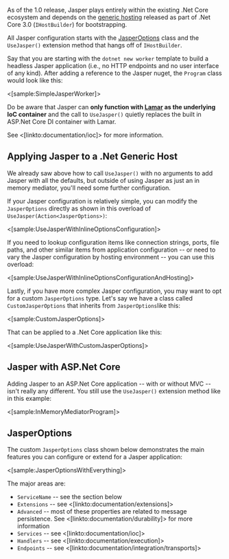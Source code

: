 <!--title:Bootstrapping & Configuration-->

As of the 1.0 release, Jasper plays entirely within the existing .Net Core ecosystem and depends on the [generic hosting](https://docs.microsoft.com/en-us/aspnet/core/fundamentals/host/generic-host?view=aspnetcore-3.1) released as part of .Net Core 3.0 (`IHostBuilder`) for bootstrapping.

All Jasper configuration starts with the [JasperOptions](https://github.com/JasperFx/jasper/blob/master/src/Jasper/JasperOptions.cs) class and the `UseJasper()` extension method that hangs off of `IHostBuilder`.

Say that you are starting with the `dotnet new worker` template to build a headless Jasper 
application (i.e., no HTTP endpoints and no user interface of any kind). After adding a reference to the Jasper nuget,
the `Program` class would look like this:

<[sample:SimpleJasperWorker]>

Do be aware that Jasper can **only function with [Lamar](https://jasperfx.github.io/lamar) as the underlying IoC container** and 
the call to `UseJasper()` quietly replaces the built in ASP.Net Core DI container with Lamar. 

See <[linkto:documentation/ioc]> for more information.


## Applying Jasper to a .Net Generic Host

We already saw above how to call `UseJasper()` with no arguments to add Jasper with all the defaults, but outside of using Jasper as just an in memory mediator, you'll need some further configuration.

If your Jasper configuration is relatively simple, you can modify the `JasperOptions` directly as shown in this overload of `UseJasper(Action<JasperOptions>)`:

<[sample:UseJasperWithInlineOptionsConfiguration]>

If you need to lookup configuration items like connection strings, ports, file paths, and other similar
items from application configuration -- or need to vary the Jasper configuration by hosting environment -- you 
can use this overload:

<[sample:UseJasperWithInlineOptionsConfigurationAndHosting]>

Lastly, if you have more complex Jasper configuration, you may want to opt for a custom `JasperOptions`
type. Let's say we have a class called `CustomJasperOptions` that inherits from `JasperOptions`like this: 

<[sample:CustomJasperOptions]>

That can be applied to a .Net Core application like this:

<[sample:UseJasperWithCustomJasperOptions]>





## Jasper with ASP.Net Core

Adding Jasper to an ASP.Net Core application -- with or without MVC -- isn't really any different. You still use the `UseJasper()` extension method like in this example:

<[sample:InMemoryMediatorProgram]>


## JasperOptions

The custom `JasperOptions` class shown below demonstrates the main features you can configure or extend for a Jasper application:


<[sample:JasperOptionsWithEverything]>

The major areas are:

* `ServiceName` -- see the section below
* `Extensions` -- see <[linkto:documentation/extensions]>
* `Advanced` -- most of these properties are related to message persistence. See <[linkto:documentation/durability]> for more information
* `Services` -- see <[linkto:documentation/ioc]>
* `Handlers` -- see <[linkto:documentation/execution]>
* `Endpoints` -- see <[linkto:documentation/integration/transports]>



